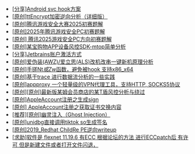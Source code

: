 + [[分享]Android svc hook方案](https://bbs.kanxue.com/thread-286308.htm)
+ [[原创]ttEncrypt加密逆向分析（详细版）](https://bbs.kanxue.com/thread-286273.htm)
+ [[原创]腾讯游戏安全大赛2025初赛题解](https://bbs.kanxue.com/thread-286266.htm)
+ [[原创]2025年腾讯游戏安全PC初赛题解](https://bbs.kanxue.com/thread-286272.htm)
+ [[原创] 腾讯2025游戏安全PC方向初赛题解](https://bbs.kanxue.com/thread-286277.htm)
+ [[原创]某宝购物APP设备风控SDK-mtop简单分析](https://bbs.kanxue.com/thread-284241.htm)
+ [[分享]Jetbrains账户激活方式](https://bbs.kanxue.com/thread-284298.htm)
+ [[原创]爱伪装(AWZ)/爱立思(ALS)改机改串一键新机原理分析](https://bbs.kanxue.com/thread-254157.htm)
+ [[原创]手搓Nt*或Zw*函数，避免被hook 支持x86_x64](https://bbs.kanxue.com/thread-284264.htm)
+ [[原创]基于trace 进行数据流分析的一些实践](https://bbs.kanxue.com/thread-285243.htm)
+ [[原创]appproxy 一个轻量级的VPN代理工具，支持HTTP, SOCKS5协议](https://bbs.kanxue.com/thread-282002.htm)
+ [[原创][原创]最新版某姆会员商店的某T盾风控分析与绕过](https://bbs.kanxue.com/thread-286243.htm)
+ [[原创]AppleAccount注册之生成sign](https://bbs.kanxue.com/thread-285959.htm)
+ [[原创] AppleAccount注册之获取证书交换内容](https://bbs.kanxue.com/thread-285944.htm)
+ [[推荐][原创]幽灵注入（Ghost Injection）](https://bbs.kanxue.com/thread-286307.htm)
+ [[原创]unidbg直接调用tiktok so生成签名](https://bbs.kanxue.com/thread-285623.htm)
+ [[原创]2019_Redhat ChildRe PE逆向writeup](https://bbs.kanxue.com/thread-286386.htm)
+ [[求助]软件是 flexnet 11.19.6 有ECC 根据论坛的方法 进行ECCpatch后 有许可 但是新建文件或者打开文件闪退，](https://bbs.kanxue.com/thread-284416.htm)
